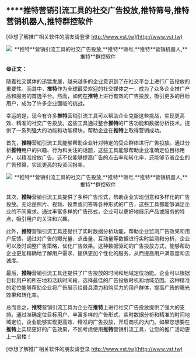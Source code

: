 ## ****推特**营销引流工具的社交广告投放,**推特**筛号,**推特**营销机器人,**推特**群控软件**

[😍想了解推广相关软件的朋友请登录 http://www.vst.tw](http://www.vst.tw)

 <center><img src="https://vst.tw/MP4/tuiguang/png/0.png" alt="**推特**营销引流工具的社交广告投放,**推特**筛号,**推特**营销机器人,**推特**群控软件"></center>

**😄正文：**

随着社交媒体的迅猛发展，越来越多的企业意识到了在社交平台上进行广告投放的重要性。而其中，**推特**作为全球最受欢迎的社交媒体之一，成为了众多企业推广产品和服务的首选平台。然而，如何在**推特**上进行有效的广告投放，吸引更多的目标用户，成为了许多企业面临的挑战。

幸运的是，现今有许多**推特**营销引流工具可以帮助企业克服这些挑战，实现更高效、精准的社交广告投放。这些工具通过整合**推特**的广告功能和数据分析技术，提供了一系列强大的功能和功能模块，帮助企业在**推特**上取得营销成功。

首先，**推特**营销引流工具能够帮助企业针对特定的受众群体进行广告投放。通过分析**推特**用户的兴趣、行为和关注的话题，这些工具能够帮助企业准确定位目标用户，以精准投放广告。这不仅能够提高广告的点击率和转化率，还能够节省企业的广告预算，实现更高的投资回报率。

 <center><img src="https://vst.tw/MP4/tuiguang/png/5.png" alt="**推特**营销引流工具的社交广告投放,**推特**筛号,**推特**营销机器人,**推特**群控软件"></center>

其次，**推特**营销引流工具提供了多种广告形式，帮助企业实现创意和多样化的广告投放。无论是照片、视频、投票或问答等各种形式的广告，这些工具都能够满足企业的不同需求。通过丰富多样的广告形式，企业可以更好地展示产品或服务的特点，吸引用户的关注和兴趣。

此外，**推特**营销引流工具还提供了实时数据分析功能，帮助企业监测广告效果和用户反馈。通过对广告的曝光量、点击量、互动量等数据进行实时监测和分析，企业可以及时调整广告策略，优化广告效果。这种数据驱动的广告投放方式，能够帮助企业更加精确地了解用户需求，提供更加个性化的服务，从而提高用户满意度和忠诚度。

最后，**推特**营销引流工具还提供了广告投放的时间和地域定位功能。企业可以根据目标用户的所在地和活跃时间段，选择最佳的广告投放时机和地域范围。这种精准的定位能够帮助企业将广告展示给最具潜力和购买力的用户群体，提高广告的曝光效果和转化率。

总而言之，**推特**营销引流工具为企业在**推特**上进行社交广告投放提供了强大的支持。通过准确定位目标用户、丰富多样的广告形式、实时数据分析和精准的时间地域定位，企业能够实现更高效、精准的广告投放，开启商机的大门。如果您想要在**推特**上实现更好的广告效果，不妨考虑使用**推特**营销引流工具，让您的推广活动更上一层楼！

[😍想了解推广相关软件的朋友请登录 http://www.vst.tw](http://www.vst.tw)



